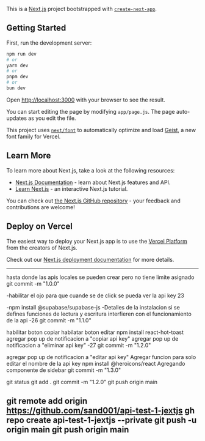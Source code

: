This is a [Next.js](https://nextjs.org) project bootstrapped with [`create-next-app`](https://github.com/vercel/next.js/tree/canary/packages/create-next-app).

## Getting Started

First, run the development server:

```bash
npm run dev
# or
yarn dev
# or
pnpm dev
# or
bun dev
```

Open [http://localhost:3000](http://localhost:3000) with your browser to see the result.

You can start editing the page by modifying `app/page.js`. The page auto-updates as you edit the file.

This project uses [`next/font`](https://nextjs.org/docs/app/building-your-application/optimizing/fonts) to automatically optimize and load [Geist](https://vercel.com/font), a new font family for Vercel.

## Learn More

To learn more about Next.js, take a look at the following resources:

- [Next.js Documentation](https://nextjs.org/docs) - learn about Next.js features and API.
- [Learn Next.js](https://nextjs.org/learn) - an interactive Next.js tutorial.

You can check out [the Next.js GitHub repository](https://github.com/vercel/next.js) - your feedback and contributions are welcome!

## Deploy on Vercel

The easiest way to deploy your Next.js app is to use the [Vercel Platform](https://vercel.com/new?utm_medium=default-template&filter=next.js&utm_source=create-next-app&utm_campaign=create-next-app-readme) from the creators of Next.js.

Check out our [Next.js deployment documentation](https://nextjs.org/docs/app/building-your-application/deploying) for more details.


------------------------------------------------------
hasta donde las apis locales se pueden crear  pero no tiene limite asignado
git commit -m "1.0.0"

-habilitar el ojo para que cuande se de click se pueda ver la api key
23

-npm install @supabase/supabase-js
-Detalles de la instalacion si se defines funciones de lectura y escritura
interfieren con el funcionamiento de la api
-26
git commit -m "1.1.0"


habilitar boton copiar
habilatar boton editar 
npm install react-hot-toast
agregar pop up de notificacion a "copiar api key"
agregar pop up de notificacion a "eliminar api key"
-27
git commit -m "1.2.0"



agregar pop up de notificacion a "editar api key"
Agregar funcion para solo editar el nombre de la api key
npm install @heroicons/react
Agregando componente de sidebar
git commit -m "1.3.0"






git status
git add .
git commit -m "1.2.0"
git push origin main

git remote add origin https://github.com/sand001/api-test-1-jextjs
gh repo create api-test-1-jextjs --private
git push -u origin main
git push origin main
------------------------------------------------------


